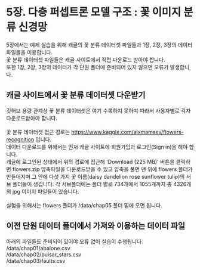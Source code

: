 # 5장. 다층 퍼셉트론 모델 구조 : 꽃 이미지 분류 신경망
5장에서는 예제 실습을 위해 캐글의 꽃 분류 데이터셋 파일들과 1장, 2장, 3장의 데이터 파일들을 이용합니다.<br/>
꽃 분류 데이터셋 파일들은 캐글 사이트에서 직접 다운로드 받아야 합니다.<br/>
또한 1장, 2장, 3장의 데이터가 각 단원 폴더에 준비되어 있지 않으면 오류가 발생합니다.

## 캐글 사이트에서 꽃 분류 데이터셋 다운받기
깃허브 용량 관계상 꽃 분류 데이터셋은 여기 수록하지 못하며 따라서 사용자별로 각자 다운로드받아야 합니다.<br/><br/>
꽃 분류 데이터셋 접근 경로는 https://www.kaggle.com/alxmamaev/flowers-recognition 입니다.<br/>
데이터 다운로드를 위해서는 먼저 캐글 사이트에 회원가입과 로그인(Sign in)을 해야 합니다.<br/>
캐글에 로그인된 상태에서 위의 경로에 접근해 'Download (225 MB)' 버튼을 클릭하면 flowers.zip 압축파일을 다운로드받을 수 있고
압축을 풀면 맨 위에 flowers 폴더가 만들어지며 그 안에 다섯 가지 꽃 이름(daisy  dandelion  rose  sunflower  tulip)의 서브 폴더들이 생깁니다.
각 서브폴더에는 폴더 별로 734개에서 1055개까지 총 4326개의 jpg 이미지 파일들이 있습니다.
<br/><br/>
실험을 위해서는 flowers 폴더가 /data/chap05 폴더 밑에 오면 됩니다.

## 이전 단원 데이터 폴더에서 가져와 이용하는 데이터 파일
아래의 파일들도 준비되어 있어야 오류 없이 실습이 수행됩니다.<br/>
/data/chap01/abalone.csv<br/>
/data/chap02/pulsar_stars.csv<br/>
/data/chap03/faults.csv<br/>
